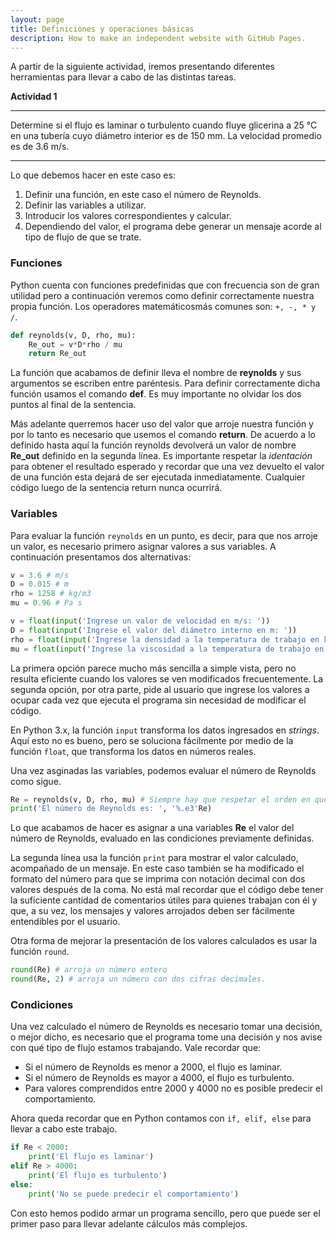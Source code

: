```yaml
---
layout: page
title: Definiciones y operaciones básicas
description: How to make an independent website with GitHub Pages.
---
```


A partir de la siguiente actividad, iremos presentando diferentes herramientas para llevar a cabo de las distintas tareas.

**Actividad 1**

***

Determine si el flujo es laminar o turbulento cuando fluye glicerina a 25 °C en una tubería cuyo diámetro interior es de 150 mm. La velocidad promedio es de 3.6 m/s.

***

Lo que debemos hacer en este caso es:
1. Definir una función, en este caso el número de Reynolds. 
2. Definir las variables a utilizar.
3. Introducir los valores correspondientes y calcular.
4. Dependiendo del valor, el programa debe generar un mensaje acorde al tipo de flujo de que se trate. 

### Funciones	

Python cuenta con funciones predefinidas que con frecuencia son de gran utilidad pero a continuación veremos como definir correctamente nuestra propia función. Los operadores matemáticosmás comunes son: `+, -, * y /`.

```python
def reynolds(v, D, rho, mu):
    Re_out = v*D*rho / mu
    return Re_out
```

La función que acabamos de definir lleva el nombre de **reynolds** y sus argumentos se escriben entre paréntesis. Para definir correctamente dicha función usamos el comando **def**. Es muy importante no olvidar los dos puntos al final de la sentencia.
	
Más adelante querremos hacer uso del valor que arroje nuestra función y por lo tanto es necesario que usemos el comando **return**. De acuerdo a lo definido hasta aquí la función reynolds devolverá un valor de nombre **Re_out** definido en la segunda línea. Es importante respetar la *identación* para obtener el resultado esperado y recordar que una vez devuelto el valor de una función esta dejará de ser ejecutada inmediatamente. Cualquier código luego de la sentencia return nunca ocurrirá. 

### Variables

Para evaluar la función `reynolds` en un punto, es decir, para que nos arroje un valor, es necesario primero asignar valores a sus variables. A continuación presentamos dos alternativas:

```python
v = 3.6 # m/s
D = 0.015 # m
rho = 1258 # kg/m3
mu = 0.96 # Pa s
```
```python
v = float(input('Ingrese un valor de velocidad en m/s: '))
D = float(input('Ingrese el valor del diámetro interno en m: '))
rho = float(input('Ingrese la densidad a la temperatura de trabajo en kg/m3: '))
mu = float(input('Ingrese la viscosidad a la temperatura de trabajo en Pa s: '))
```

La primera opción parece mucho más sencilla a simple vista, pero no resulta eficiente cuando los valores se ven modificados frecuentemente. La segunda opción, por otra parte, pide al usuario que ingrese los valores a ocupar cada vez que ejecuta el programa sin necesidad de modificar el código.

En Python 3.x, la función `input` transforma los datos ingresados en *strings*. Aquí esto no es bueno, pero se soluciona fácilmente por medio de la función `float`, que transforma los datos en números reales.  

Una vez asginadas las variables, podemos evaluar el número de Reynolds como sigue.

```python
Re = reynolds(v, D, rho, mu) # Siempre hay que respetar el orden en que se ingresa las variables.
print('El número de Reynolds es: ', '%.e3'Re)
```

Lo que acabamos de hacer es asignar a una variables **Re** el valor del número de Reynolds, evaluado en las condiciones previamente definidas.

La segunda línea usa la función `print` para mostrar el valor calculado, acompañado de un mensaje. En este caso también se ha modificado el formato del número para que se imprima con notación decimal con dos valores después de la coma. No está mal recordar que el código debe tener la suficiente cantidad de comentarios útiles para quienes trabajan con él y que, a su vez, los mensajes y valores arrojados deben ser fácilmente entendibles por el usuario.

Otra forma de mejorar la presentación de los valores calculados es usar la función `round`.
```python
round(Re) # arroja un número entero
round(Re, 2) # arroja un número con dos cifras decimales.
```
### Condiciones

Una vez calculado el número de Reynolds es necesario tomar una decisión, o mejor dicho, es necesario que el programa tome una decisión y nos avise con qué tipo de flujo estamos trabajando. Vale recordar que:

- Si el número de Reynolds es menor a 2000, el flujo es laminar.
- Si el número de Reynolds es mayor a 4000, el flujo es turbulento.
- Para valores comprendidos entre 2000 y 4000 no es posible predecir el comportamiento.

Ahora queda recordar que en Python contamos con `if, elif, else` para llevar a cabo este trabajo.

```python
if Re < 2000:
	print('El flujo es laminar')
elif Re > 4000:
	print('El flujo es turbulento')
else:
	print('No se puede predecir el comportamiento')
```

Con esto hemos podido armar un programa sencillo, pero que puede ser el primer paso para llevar adelante cálculos más complejos. 
